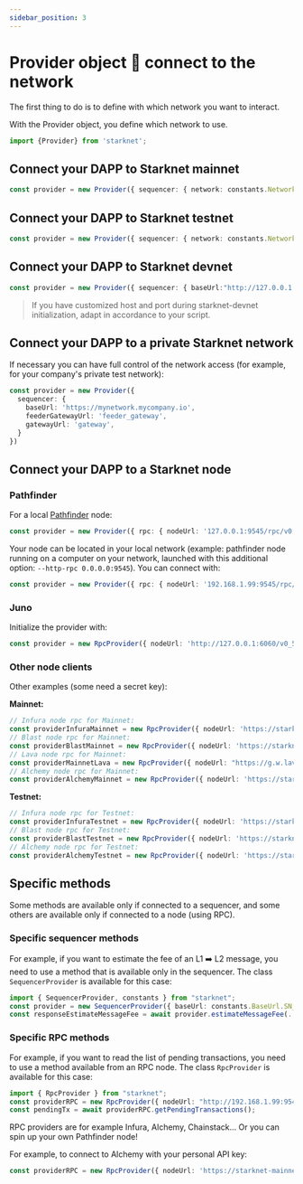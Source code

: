 ```yaml
---
sidebar_position: 3
---
```


# Provider object 🔌 connect to the network

The first thing to do is to define with which network you want to interact.

With the Provider object, you define which network to use.

```typescript
import {Provider} from 'starknet';
```

## Connect your DAPP to Starknet mainnet

```typescript
const provider = new Provider({ sequencer: { network: constants.NetworkName.SN_MAIN } })
```

## Connect your DAPP to Starknet testnet

```typescript
const provider = new Provider({ sequencer: { network: constants.NetworkName.SN_GOERLI } }) // for testnet
```

## Connect your DAPP to Starknet devnet

```typescript
const provider = new Provider({ sequencer: { baseUrl:"http://127.0.0.1:5050"} });
```

> If you have customized host and port during starknet-devnet initialization, adapt in accordance to your script.

## Connect your DAPP to a private Starknet network

If necessary you can have full control of the network access (for example, for your company's private test network):

```typescript
const provider = new Provider({
  sequencer: {
    baseUrl: 'https://mynetwork.mycompany.io',
    feederGatewayUrl: 'feeder_gateway',
    gatewayUrl: 'gateway',
  }
})
```

## Connect your DAPP to a Starknet node

### Pathfinder

For a local [Pathfinder](https://github.com/eqlabs/pathfinder) node:

```typescript
const provider = new Provider({ rpc: { nodeUrl: '127.0.0.1:9545/rpc/v0.4' } })
```

Your node can be located in your local network (example: pathfinder node running on a computer on your network, launched with this additional option: `--http-rpc 0.0.0.0:9545`).
You can connect with:

```typescript
const provider = new Provider({ rpc: { nodeUrl: '192.168.1.99:9545/rpc/v0.4' } })
```

### Juno

Initialize the provider with:

```typescript
const provider = new RpcProvider({ nodeUrl: 'http://127.0.0.1:6060/v0_5' });
```

### Other node clients

Other examples (some need a secret key):

**Mainnet:**

```typescript
// Infura node rpc for Mainnet:
const providerInfuraMainnet = new RpcProvider({ nodeUrl: 'https://starknet-mainnet.infura.io/v3/' + infuraKey });
// Blast node rpc for Mainnet:
const providerBlastMainnet = new RpcProvider({ nodeUrl: 'https://starknet-mainnet.blastapi.io/' + blastKey + "/rpc/v0.4" });
// Lava node rpc for Mainnet:
const providerMainnetLava = new RpcProvider({ nodeUrl: "https://g.w.lavanet.xyz:443/gateway/strk/rpc-http/" + lavaMainnetKey });
// Alchemy node rpc for Mainnet:
const providerAlchemyMainnet = new RpcProvider({ nodeUrl: 'https://starknet-mainnet.g.alchemy.com/v2/' + alchemyKey });
```

**Testnet:**

```typescript
// Infura node rpc for Testnet:
const providerInfuraTestnet = new RpcProvider({ nodeUrl: 'https://starknet-goerli.infura.io/v3/' + infuraKey });
// Blast node rpc for Testnet:
const providerBlastTestnet = new RpcProvider({ nodeUrl: 'https://starknet-testnet.blastapi.io/' + blastKey + "/rpc/v0.4" });
// Alchemy node rpc for Testnet:
const providerAlchemyTestnet = new RpcProvider({ nodeUrl: 'https://starknet-goerli.g.alchemy.com/v2/' + alchemyKey });
```

## Specific methods

Some methods are available only if connected to a sequencer, and some others are available only if connected to a node (using RPC).

### Specific sequencer methods

For example, if you want to estimate the fee of an L1 ➡️ L2 message, you need to use a method that is available only in the sequencer. The class `SequencerProvider` is available for this case:

```typescript
import { SequencerProvider, constants } from "starknet";
const provider = new SequencerProvider({ baseUrl: constants.BaseUrl.SN_GOERLI }); // for testnet
const responseEstimateMessageFee = await provider.estimateMessageFee(.....)
```

### Specific RPC methods

For example, if you want to read the list of pending transactions, you need to use a method available from an RPC node. The class `RpcProvider` is available for this case:

```typescript
import { RpcProvider } from "starknet";
const providerRPC = new RpcProvider({ nodeUrl: "http://192.168.1.99:9545/rpc/v0.4" }); // for a pathfinder node located in a PC in the local network
const pendingTx = await providerRPC.getPendingTransactions();
```

RPC providers are for example Infura, Alchemy, Chainstack... Or you can spin up your own Pathfinder node!

For example, to connect to Alchemy with your personal API key:

```typescript
const providerRPC = new RpcProvider({ nodeUrl: 'https://starknet-mainnet.g.alchemy.com/v2/' + alchemyKey});
```
